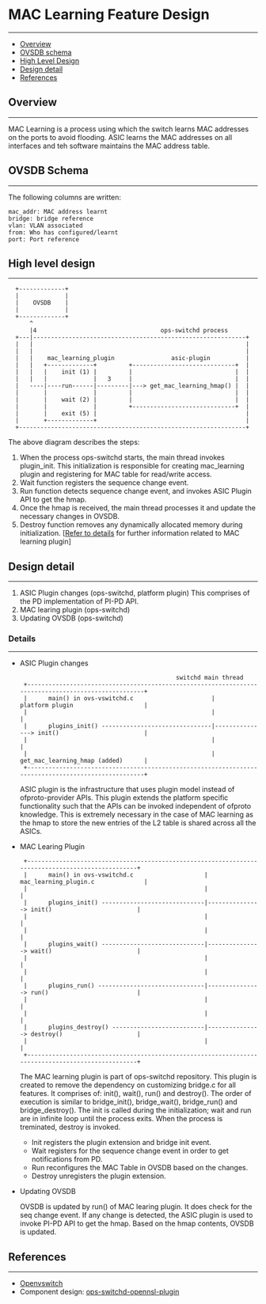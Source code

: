 # MAC Learning Feature Design
-----------------------------

- [Overview](#overview)
- [OVSDB schema](#ovsdb-schema)
- [High Level Design](#high-level-design)
- [Design detail](#design-detail)
- [References](#references)


## Overview
-----------

MAC Learning is a process using which the switch learns MAC addresses on the ports to avoid flooding.
ASIC learns the MAC addresses on all interfaces and teh software maintains the MAC address table.


## OVSDB Schema
---------------

The following columns are written:
```
mac_addr: MAC address learnt
bridge: bridge reference
vlan: VLAN associated
from: Who has configured/learnt
port: Port reference
```


## High level design
--------------------

```
  +-------------+
  |             |
  |    OVSDB    |
  |             |
  +-------------+
      ^
      |4                                   ops-switchd process
  +---|------------------------------------------------------------+
  |   |                                                            |
  |   |                                                            |
  |   |    mac_learning_plugin                asic-plugin          |
  |   |   +-------------+         +-----------------------------+  |
  |   |   |    init (1) |         |                             |  |
  |   |   |             |   3     |                             |  |
  |   ----|----run------|---------|---> get_mac_learning_hmap() |  |
  |       |             |         |                             |  |
  |       |    wait (2) |         |                             |  |
  |       |             |         +-----------------------------+  |
  |       |    exit (5) |                                          |
  |       +-------------+                                          |
  +----------------------------------------------------------------+

```

The above diagram describes the steps:
1. When the process ops-switchd starts, the main thread invokes plugin_init. This initialization is responsible for creating mac_learning plugin and registering for MAC table for read/write access.
2. Wait function registers the sequence change event.
3. Run function detects sequence change event, and invokes ASIC Plugin API to get the hmap.
4. Once the hmap is received, the main thread processes it and update the necessary changes in OVSDB.
5. Destroy function removes any dynamically allocated memory during initialization.
[[Refer to details](#details) for further information related to MAC learning plugin]

## Design detail
----------------

1. ASIC Plugin changes (ops-switchd, platform plugin)
   This comprises of the PD implementation of PI-PD API.
2. MAC learing plugin (ops-switchd)
3. Updating OVSDB (ops-switchd)

### Details
-----------

* ASIC Plugin changes

   ```
                                               switchd main thread
    +----------------------------------------------------------------------------------------------------+
    |      main() in ovs-vswitchd.c                      |            platform plugin                    |
    |                                                    |                                               |
    |      plugins_init() -------------------------------|---------------> init()                        |
    |                                                    |                                               |
    |                                                    |            get_mac_learning_hmap (added)      |
    +----------------------------------------------------------------------------------------------------+
   ```

   ASIC plugin is the infrastructure that uses plugin model instead of ofproto-provider APIs. This plugin extends the platform specific functionality such that the APIs can be invoked independent of ofproto knowledge. This is extremely necessary in the case of MAC learning as the hmap to store the new entries of the L2 table is shared across all the ASICs.

* MAC Learing Plugin

   ```ditaa
    +--------------------------------------------------------------------------------------------------+
    |      main() in ovs-vswitchd.c                    |            mac_learning_plugin.c              |
    |                                                  |                                               |
    |      plugins_init() -----------------------------|---------------> init()                        |
    |                                                  |                                               |
    |                                                  |                                               |
    |      plugins_wait() -----------------------------|---------------> wait()                        |
    |                                                  |                                               |
    |                                                  |                                               |
    |      plugins_run() ------------------------------|---------------> run()                         |
    |                                                  |                                               |
    |                                                  |                                               |
    |      plugins_destroy() --------------------------|---------------> destroy()                     |
    |                                                  |                                               |
    +--------------------------------------------------------------------------------------------------+
   ```
   The MAC learning plugin is part of ops-switchd repository. This plugin is created to remove the dependency on customizing bridge.c for all features. It comprises of: init(), wait(), run() and destroy(). The order of execution is similar to bridge_init(), bridge_wait(), bridge_run() and bridge_destroy(). The init is called during the initialization; wait and run are in infinite loop until the process exits. When the process is treminated, destroy is invoked.

   - Init registers the plugin extension and bridge init event.
   - Wait registers for the sequence change event in order to get notifications from PD.
   - Run reconfigures the MAC Table in OVSDB based on the changes.
   - Destroy unregisters the plugin extension.

* Updating OVSDB

   OVSDB is updated by run() of MAC learing plugin. It does check for the seq change event. If any change is detected, the ASIC plugin is used to invoke PI-PD API to get the hmap. Based on the hmap contents, OVSDB is updated.

## References
-------------

* [Openvswitch](http://openvswitch.org/)
* Component design: [ops-switchd-opennsl-plugin](/documents/dev/ops-switchd-opennsl-plugin/docs/mac_learning_design)
